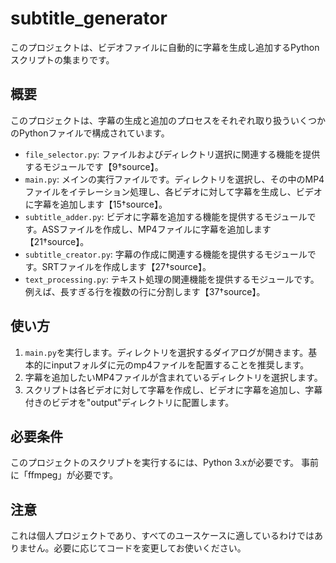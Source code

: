 # subtitle_generator

このプロジェクトは、ビデオファイルに自動的に字幕を生成し追加するPythonスクリプトの集まりです。

## 概要

このプロジェクトは、字幕の生成と追加のプロセスをそれぞれ取り扱ういくつかのPythonファイルで構成されています。

- `file_selector.py`: ファイルおよびディレクトリ選択に関連する機能を提供するモジュールです【9†source】。
- `main.py`: メインの実行ファイルです。ディレクトリを選択し、その中のMP4ファイルをイテレーション処理し、各ビデオに対して字幕を生成し、ビデオに字幕を追加します【15†source】。
- `subtitle_adder.py`: ビデオに字幕を追加する機能を提供するモジュールです。ASSファイルを作成し、MP4ファイルに字幕を追加します【21†source】。
- `subtitle_creator.py`: 字幕の作成に関連する機能を提供するモジュールです。SRTファイルを作成します【27†source】。
- `text_processing.py`: テキスト処理の関連機能を提供するモジュールです。例えば、長すぎる行を複数の行に分割します【37†source】。

## 使い方

1. `main.py`を実行します。ディレクトリを選択するダイアログが開きます。基本的にinputフォルダに元のmp4ファイルを配置することを推奨します。
2. 字幕を追加したいMP4ファイルが含まれているディレクトリを選択します。
3. スクリプトは各ビデオに対して字幕を作成し、ビデオに字幕を追加し、字幕付きのビデオを"output"ディレクトリに配置します。

## 必要条件

このプロジェクトのスクリプトを実行するには、Python 3.xが必要です。
事前に「ffmpeg」が必要です。

## 注意

これは個人プロジェクトであり、すべてのユースケースに適しているわけではありません。必要に応じてコードを変更してお使いください。
